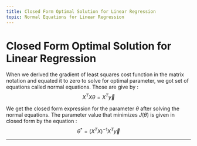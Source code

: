 ```yaml
---
title: Closed Form Optimal Solution for Linear Regression
topic: Normal Equations for Linear Regression
---
```


# Closed Form Optimal Solution for Linear Regression

When we derived the gradient of least squares cost function in the matrix notation and equated it to zero to solve for optimal parameter, we got set of equations called normal equations. Those are give by : $$X^{T}X \theta = X^{T}{\vec y}$$

We get the closed form expression for the parameter $\theta$ after solving the normal equations. The parameter value that minimizes $J(\theta)$ is given in closed form by the equation : $$\theta^{*} = (X^{T}X)^{-1}X^{T}{\vec y}$$

---